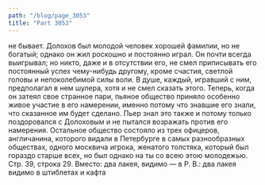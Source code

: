 ```yaml
---
path: "/blog/page_3053"
title: "Part 3053"
---
```


 не бывает. Долохов был молодой человек хорошей фамилии, но не богатый; однако он жил роскошно и постоянно играл. Он почти всегда выигрывал; но никто, даже и в отсутствии его, не смел приписывать его постоянный успех чему-нибудь другому, кроме счастия, светлой головы и непоколебимой силы воли. В душе, каждый, игравший с ним, предполагал в нем шулера, хотя и не смел сказать этого. Теперь, когда он затеял свое странное пари, пьяное общество приняло особенно живое участие в его намерении, именно потому что знавшие его знали, что сказанное им будет сделано. Пьер знал это также и потому только поздоровался с Долоховым и не пытался возражать против его намерения.
Остальное общество состояло из трех офицеров, англичанина, которого видали в Петербурге в самых разнообразных обществах, одного москвича игрока, женатого толстяка, который был гораздо старше всех, но был однако на ты со всею этою молодежью.
Стр. 39, строка 29.
Вместо: два лакея, видимо — в Р. В.: два лакея видимо в штиблетах и кафта
